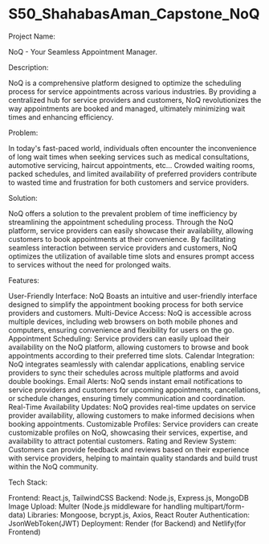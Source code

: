 # S50_ShahabasAman_Capstone_NoQ
Project Name:

 NoQ - Your Seamless Appointment Manager.

Description:

NoQ is a comprehensive platform designed to optimize the scheduling process for service appointments across various industries. By providing a centralized hub for service providers and customers, NoQ revolutionizes the way appointments are booked and managed, ultimately minimizing wait times and enhancing efficiency.

Problem:


In today's fast-paced world, individuals often encounter the inconvenience of long wait times when seeking services such as medical consultations, automotive servicing,  haircut appointments, etc... Crowded waiting rooms, packed schedules, and limited availability of preferred providers contribute to wasted time and frustration for both customers and service providers.

Solution:

NoQ offers a solution to the prevalent problem of time inefficiency by streamlining the appointment scheduling process. Through the NoQ platform, service providers can easily showcase their availability, allowing customers to book appointments at their convenience. By facilitating seamless interaction between service providers and customers, NoQ optimizes the utilization of available time slots and ensures prompt access to services without the need for prolonged waits.

Features:

User-Friendly Interface: NoQ Boasts an intuitive and user-friendly interface designed to simplify the appointment booking process for both service providers and customers.
Multi-Device Access: NoQ is accessible across multiple devices, including web browsers on both mobile phones and computers, ensuring convenience and flexibility for users on the go.
Appointment Scheduling: Service providers can easily upload their availability on the NoQ platform, allowing customers to browse and book appointments according to their preferred time slots.
Calendar Integration: NoQ integrates seamlessly with calendar applications, enabling service providers to sync their schedules across multiple platforms and avoid double bookings.
Email Alerts: NoQ sends instant email notifications to service providers and customers for upcoming appointments, cancellations, or schedule changes, ensuring timely communication and coordination.
Real-Time Availability Updates: NoQ provides real-time updates on service provider availability, allowing customers to make informed decisions when booking appointments.
Customizable Profiles: Service providers can create customizable profiles on NoQ, showcasing their services, expertise, and availability to attract potential customers.
Rating and Review System: Customers can provide feedback and reviews based on their experience with service providers, helping to maintain quality standards and build trust within the NoQ community.

Tech Stack:

Frontend: React.js, TailwindCSS
Backend: Node.js, Express.js, MongoDB
Image Upload: Multer (Node.js middleware for handling multipart/form-data)
Libraries: Mongoose, bcrypt.js, Axios, React Router
Authentication: JsonWebToken(JWT)
Deployment: Render (for Backend) and Netlify(for Frontend)
